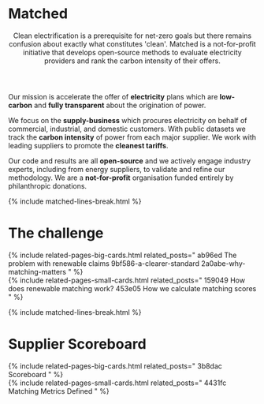 # Matched

<header><p class="post-desc fw-light mb-4">
Clean electrification is a prerequisite for net-zero goals but there remains confusion about exactly what constitutes 'clean'.
Matched is a not-for-profit initiative that develops open-source methods to evaluate electricity providers and rank the carbon intensity of their offers.
</p></header>

Our mission is accelerate the offer of **electricity** plans which are **low-carbon** and **fully transparent** about the origination of power.

We focus on the **supply-business** which procures electricity on behalf of commercial, industrial, and domestic customers. With public datasets we track the **carbon intensity** of power from each major supplier. We work with leading suppliers to promote the **cleanest tariffs**.

  Our code and results are all **open-source** and we actively engage industry experts, including from energy suppliers, to validate and refine our methodology. We are a **not-for-profit** organisation funded entirely by philanthropic donations.

{% include matched-lines-break.html %}

# The challenge
{% include related-pages-big-cards.html related_posts="
  ab96ed The problem with renewable claims
  9bf586-a-clearer-standard
  2a0abe-why-matching-matters
" %}
<br>
{% include related-pages-small-cards.html related_posts="
  159049 How does renewable matching work?
  453e05 How we calculate matching scores
" %}

{% include matched-lines-break.html %}


# Supplier Scoreboard
{% include related-pages-big-cards.html related_posts="
  3b8dac Scoreboard
" %}
<br>
{% include related-pages-small-cards.html related_posts="
  4431fc Matching Metrics Defined
" %}


